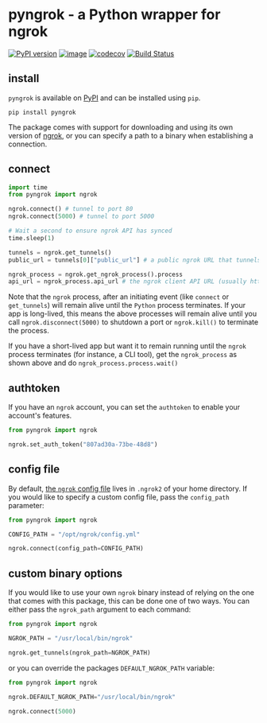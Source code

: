 # pyngrok - a Python wrapper for ngrok

[![PyPI version](https://badge.fury.io/py/pyngrok.svg)](https://badge.fury.io/py/pyngrok)
[![image](https://img.shields.io/pypi/pyversions/requests.svg)](https://pypi.org/project/pyngrok/)
[![codecov](https://codecov.io/gh/alexdlaird/pyngrok/branch/master/graph/badge.svg)](https://codecov.io/gh/alexdlaird/pyngrok)
[![Build Status](https://travis-ci.org/alexdlaird/pyngrok.svg?branch=master)](https://travis-ci.org/alexdlaird/pyngrok)

## install

`pyngrok` is available on [PyPI](https://pypi.org/project/pyngrok/) and can be installed using `pip`.

```
pip install pyngrok
```

The package comes with support for downloading and using its own version of [ngrok](https://ngrok.com/), or you can
specify a path to a binary when establishing a connection.

## connect

```python
import time
from pyngrok import ngrok

ngrok.connect() # tunnel to port 80
ngrok.connect(5000) # tunnel to port 5000

# Wait a second to ensure ngrok API has synced
time.sleep(1)

tunnels = ngrok.get_tunnels()
public_url = tunnels[0]["public_url"] # a public ngrok URL that tunnels to port 80 (ex. http://64e3ddef.ngrok.io)

ngrok_process = ngrok.get_ngrok_process().process
api_url = ngrok_process.api_url # the ngrok client API URL (usually http://127.0.0.1:4040)
```

Note that the `ngrok` process, after an initiating event (like `connect` or `get_tunnels`) will remain alive until the
`Python` process terminates. If your app is long-lived, this means the above processes will remain alive until you call
`ngrok.disconnect(5000)` to shutdown a port or `ngrok.kill()` to terminate the process.

If you have a short-lived app but want it to remain running until the `ngrok` process terminates (for instance, a CLI
tool), get the `ngrok_process` as shown above and do `ngrok_process.process.wait()`

## authtoken

If you have an `ngrok` account, you can set the `authtoken` to enable your account's features.

```python
from pyngrok import ngrok

ngrok.set_auth_token("807ad30a-73be-48d8")
```

## config file

By default, [the `ngrok` config file](https://ngrok.com/docs#config) lives in `.ngrok2` of your home directory. If
you would like to specify a custom config file, pass the `config_path` parameter:

```python
from pyngrok import ngrok

CONFIG_PATH = "/opt/ngrok/config.yml"

ngrok.connect(config_path=CONFIG_PATH)
```

## custom binary options

If you would like to use your own `ngrok` binary instead of relying on the one that comes with this package, this can
be done one of two ways. You can either pass the `ngrok_path` argument to each command:

```python
from pyngrok import ngrok

NGROK_PATH = "/usr/local/bin/ngrok"

ngrok.get_tunnels(ngrok_path=NGROK_PATH)
```

or you can override the packages `DEFAULT_NGROK_PATH` variable:

```python
from pyngrok import ngrok

ngrok.DEFAULT_NGROK_PATH="/usr/local/bin/ngrok"

ngrok.connect(5000)
```
